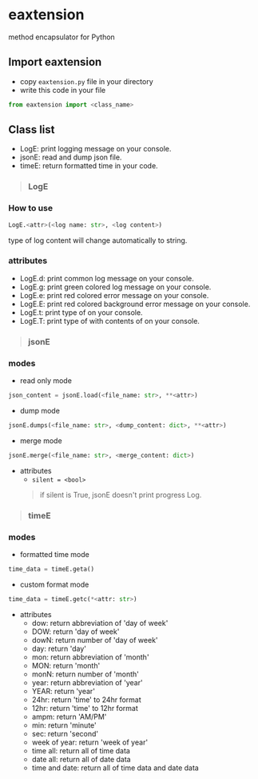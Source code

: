 # eaxtension
method encapsulator for Python


## Import eaxtension
- copy `eaxtension.py` file in your directory
- write this code in your file
```python
from eaxtension import <class_name>
```


## Class list
- LogE: print logging message on your console.
- jsonE: read and dump json file.
- timeE: return formatted time in your code.


> ### LogE

  ### How to use
  ```python
  LogE.<attr>(<log name: str>, <log content>)
  ```
  type of log content will change automatically to string.

  ### attributes
  - LogE.d: print common log message on your console.
  - LogE.g: print green colored log message on your console.
  - LogE.e: print red colored error message on your console.
  - LogE.E: print red colored background error message on your console.
  - LogE.t: print type of <log content> on your console.
  - LogE.T: print type of <log content> with contents of <log content> on your console.

  
> ### jsonE
  
  ### modes
  - read only mode
  ```python
  json_content = jsonE.load(<file_name: str>, **<attr>)
  ```
  - dump mode
  ```python
  jsonE.dumps(<file_name: str>, <dump_content: dict>, **<attr>)
  ```
  
  - merge mode
  ```python
  jsonE.merge(<file_name: str>, <merge_content: dict>)
  ```
  
  - attributes
    - `silent = <bool>`
    > if silent is True, jsonE doesn't print progress Log.
  
> ### timeE
  
  ### modes
  - formatted time mode
  ```python
  time_data = timeE.geta()
  ```
  - custom format mode
  ```python
  time_data = timeE.getc(*<attr: str>)
  ```
   - attributes
     - dow: return abbreviation of 'day of week'
     - DOW: return 'day of week'
     - dowN: return number of 'day of week'
     - day: return 'day'
     - mon: return abbreviation of 'month'
     - MON: return 'month'
     - monN: return number of 'month'
     - year: return abbreviation of 'year'
     - YEAR: return 'year'
     - 24hr: return 'time' to 24hr format
     - 12hr: return 'time' to 12hr format
     - ampm: return 'AM/PM'
     - min: return 'minute'
     - sec: return 'second'
     - week of year: return 'week of year'
     - time all: return all of time data
     - date all: return all of date data
     - time and date: return all of time data and date data
